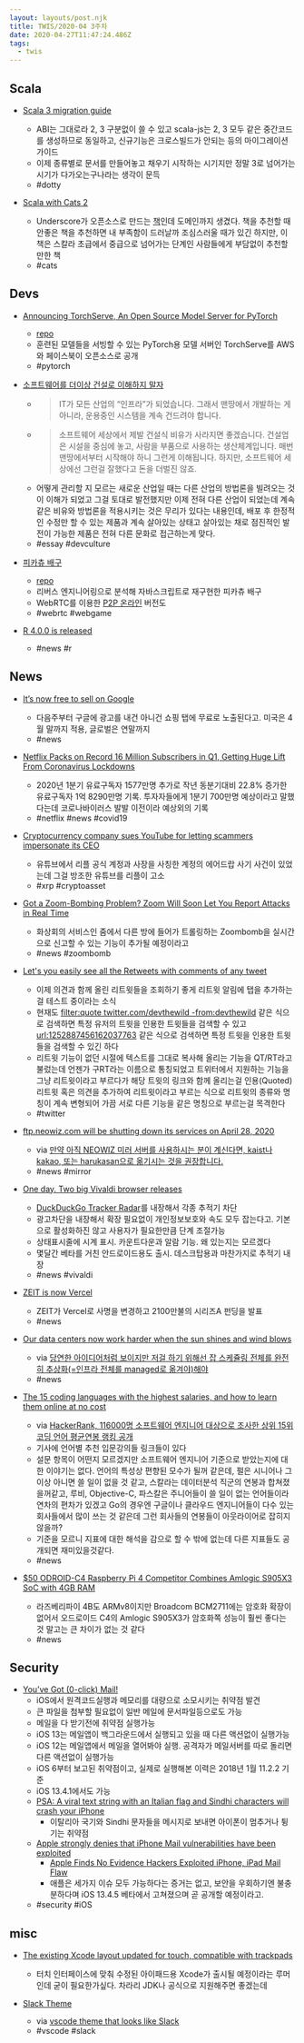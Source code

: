 ```yaml
---
layout: layouts/post.njk
title: TWIS/2020-04 3주차
date: 2020-04-27T11:47:24.486Z
tags:
  - twis
---
```



## Scala
- [Scala 3 migration guide](https://github.com/scalacenter/scala-3-migration-guide)
	- ABI는 그대로라 2, 3 구분없이 쓸 수 있고 scala-js는 2, 3 모두 같은 중간코드를 생성하므로 동일하고, 신규기능은 크로스빌드가 안되는 등의 마이그레이션 가이드
	- 이제 종류별로 문서를 만들어놓고 채우기 시작하는 시기지만 정말 3로 넘어가는 시기가 다가오는구나라는 생각이 문득
	- #dotty

- [Scala with Cats 2](https://www.scalawithcats.com/)
	- Underscore가 오픈소스로 만드는 [책](https://underscore.io/books/scala-with-cats/)인데 도메인까지 생겼다. 책을 추천할 때 안좋은 책을 추천하면 내 부족함이 드러날까 조심스러울 때가 있긴 하지만, 이 책은 스칼라 초급에서 중급으로 넘어가는 단계인 사람들에게 부담없이 추천할만한 책
	- #cats


## Devs
- [Announcing TorchServe, An Open Source Model Server for PyTorch](https://aws.amazon.com/blogs/aws/announcing-torchserve-an-open-source-model-server-for-pytorch/)
	- [repo](https://github.com/pytorch/serve)
	- 훈련된 모델들을 서빙할 수 있는 PyTorch용 모델 서버인 TorchServe를 AWS와 페이스북이 오픈소스로 공개
	- #pytorch

- [소프트웨어를 더이상 건설로 이해하지 말자](https://subokim.wordpress.com/2020/04/13/how-to-explain-software/)
	- > IT가 모든 산업의 “인프라”가 되었습니다. 그래서 맨땅에서 개발하는 게 아니라, 운용중인 시스템을 계속 건드려야 합니다.
	- > 소프트웨어 세상에서 제발 건설식  비유가 사라지면 좋겠습니다. 건설업은 시설을 중심에 놓고, 사람을 부품으로 사용하는 생산체계입니다. 매번 맨땅에서부터 시작해야 하니 그런게 이해됩니다. 하지만, 소프트웨어 세상에선 그런걸 잘했다고 돈을 더벌진 않죠.
	- 어떻게 관리할 지 모르는 새로운 산업일 때는 다른 산업의 방법론을 빌려오는 것이 이해가 되었고 그걸 토대로 발전했지만 이제 전혀 다른 산업이 되었는데 계속 같은 비유와 방법론을 적용시키는 것은 무리가 있다는 내용인데, 배포 후 한정적인 수정만 할 수 있는 제품과 계속 살아있는 상태고 살아있는 채로 점진적인 발전이 가능한 제품은 전혀 다른 문화로 접근하는게 맞다.
	- #essay #devculture

- [피카츄 배구](https://gorisanson.github.io/pikachu-volleyball/ko/)
	- [repo](https://github.com/gorisanson/pikachu-volleyball)
	- 리버스 엔지니어링으로 분석해 자바스크립트로 재구현한 피카츄 배구
	- WebRTC를 이용한 [P2P 온라인](https://gorisanson.github.io/pikachu-volleyball-p2p-online/ko/) 버전도
	- #webrtc #webgame

- [R 4.0.0 is released](https://stat.ethz.ch/pipermail/r-announce/2020/000653.html)
	- #news #r


## News
- [It’s now free to sell on Google](https://www.blog.google/products/shopping/its-now-free-to-sell-on-google/)
	- 다음주부터 구글에 광고를 내건 아니건 쇼핑 탭에 무료로 노출된다고. 미국은 4월 말까지 적용, 글로벌은 연말까지
	- #news

- [Netflix Packs on Record 16 Million Subscribers in Q1, Getting Huge Lift From Coronavirus Lockdowns](https://variety.com/2020/digital/news/netflix-record-15-million-subscribers-q1-2020-coronavirus-1234586125/)
	- 2020년 1분기 유료구독자 1577만명 추가로 작년 동분기대비 22.8% 증가한 유료구독자 1억 8290만명 기록. 투자자들에게 1분기 700만명 예상이라고 말했다는데 코로나바이러스 발발 이전이라 예상외의 기록
	- #netflix #news #covid19

- [Cryptocurrency company sues YouTube for letting scammers impersonate its CEO](https://www.theverge.com/2020/4/21/21229762/ripple-xrp-lawsuit-youtube-trademark-brad-garlinghouse-impersonation-crypto-giveaway-scam)
	- 유튜브에서 리플 공식 계정과 사장을 사칭한 계정의 에어드랍 사기 사건이 있었는데 그걸 방조한 유튜브를 리플이 고소
	- #xrp #cryptoasset

- [Got a Zoom-Bombing Problem? Zoom Will Soon Let You Report Attacks in Real Time](https://www.pcmag.com/news/got-a-zoom-bombing-problem-zoom-will-soon-let-you-report-attacks-in-real)
	- 화상회의 서비스인 줌에서 다른 방에 들어가 트롤링하는 Zoombomb을 실시간으로 신고할 수 있는 기능이 추가될 예정이라고
	- #news #zoombomb

- [Let's you easily see all the Retweets with comments of any tweet](https://twitter.com/kayvz/status/1253161946972471297)
	- 이제 의견과 함께 올린 리트윗들을 조회하기 좋게 리트윗 알림에 탭을 추가하는걸 테스트 중이라는 소식
	- 현재도 [filter:quote twitter.com/devthewild -from:devthewild](https://twitter.com/search?q=filter%3Aquote%20twitter.com%2Fdevthewild%20-from%3Adevthewild) 같은 식으로 검색하면 특정 유저의 트윗을 인용한 트윗들을 검색할 수 있고 [url:1252887456162037763](https://twitter.com/search?q=url%3A1252887456162037763) 같은 식으로 검색하면 특정 트윗을 인용한 트윗들을 검색할 수 있긴 하다
	- 리트윗 기능이 없던 시절에 텍스트를 그대로 복사해 올리는 기능을 QT/RT라고 불렀는데 언젠가 구RT라는 이름으로 통칭되었고 트위터에서 지원하는 기능을 그냥 리트윗이라고 부르다가 해당 트윗의 링크와 함께 올리는걸 인용(Quoted)리트윗 혹은 의견을 추가하여 리트윗이라고 부르는 식으로 리트윗의 종류와 명칭이 계속 변형되어 가끔 서로 다른 기능을 같은 명칭으로 부르는걸 목격한다
	- #twitter

- [ftp.neowiz.com will be shutting down its services on April 28, 2020](http://ftp.neowiz.com/)
	- via [만약 아직 NEOWIZ 미러 서버를 사용하시는 분이 계신다면, kaist나 kakao, 또는 harukasan으로 옮기시는 것을 권장합니다.](https://twitter.com/mudevKR/status/1253591176709472257)
	- #news #mirror

- [One day. Two big Vivaldi browser releases](https://vivaldi.com/blog/1-day-2-big-vivaldi-browser-releases/)
	- [DuckDuckGo Tracker Radar](https://spreadprivacy.com/duckduckgo-tracker-radar/)를 내장해서 각종 추적기 차단
	- 광고차단을 내장해서 확장 필요없이 개인정보보호와 속도 모두 잡는다고. 기본으로 활성화하진 않고 사용자가 필요한만큼 단계 조절가능
	- 상태표시줄에 시계 표시. 카운트다운과 알람 기능. 왜 있는지는 모르겠다
	- 몇달간 베타를 거친 안드로이드용도 출시. 데스크탑용과 마찬가지로 추적기 내장
	- #news #vivaldi
- [ZEIT is now Vercel](https://vercel.com/blog/zeit-is-now-vercel)
	- ZEIT가 Vercel로 사명을 변경하고 2100만불의 시리즈A 펀딩을 발표
	- #news

- [Our data centers now work harder when the sun shines and wind blows](https://blog.google/inside-google/infrastructure/data-centers-work-harder-sun-shines-wind-blows)
	- via [당연한 아이디어처럼 보이지만 저걸 하기 위해선 잡 스케쥴링 전체를 완전히 추상화(=인프라 전체를 managed로 옮겨야)해야](https://twitter.com/summerlight00/status/1253076194452320257)
	- #news

- [The 15 coding languages with the highest salaries, and how to learn them online at no cost](https://www.businessinsider.com/the-top-coding-languages-with-the-highest-salary-2020-4)
	- via [HackerRank, 116000명 소프트웨어 엔지니어 대상으로 조사한 상위 15위 코딩 언어 평균연봉 랭킹 공개](https://twitter.com/wkchoi/status/1254170783158620163)
	- 기사에 언어별 추천 입문강의들 링크들이 있다
	- 설문 항목이 어떤지 모르겠지만 소프트웨어 엔지니어 기준으로 받았는지에 대한 이야기는 없다. 언어의 특성상 편향된 모수가 될꺼 같은데, 펄은 시니어나 그 이상 아니면 쓸 일이 없을 것 같고, 스칼라는 데이터분석 직군의 연봉과 합쳐졌을꺼같고, 루비, Objective-C, 파스칼은 주니어들이 쓸 일이 없는 언어들이라 연차의 편차가 있겠고 Go의 경우엔 구글이나 클라우드 엔지니어들이 다수 있는 회사들에서 많이 쓰는 것 같은데 그런 회사들의 연봉들이 아웃라이어로 잡히지 않을까?
	- 기준을 모르니 지표에 대한 해석을 감으로 할 수 밖에 없는데 다른 지표들도 공개되면 재미있을것같다.
	- #news

- [$50 ODROID-C4 Raspberry Pi 4 Competitor Combines Amlogic S905X3 SoC with 4GB RAM](https://www.cnx-software.com/2020/04/23/50-odroid-c4-raspberry-pi-4-competitor-combines-amlogic-s905x3-soc-with-4gb-ram/)
	- 라즈베리파이 4B도 ARMv8이지만 Broadcom BCM2711에는 암호화 확장이 없어서 오드로이드 C4의 Amlogic S905X3가 암호화쪽 성능이 훨씬 좋다는 것 말고는 큰 차이가 없는 것 같다
	- #news


## Security
- [You’ve Got (0-click) Mail!](https://blog.zecops.com/vulnerabilities/youve-got-0-click-mail/)
	- iOS에서 원격코드실행과 메모리를 대량으로 소모시키는 취약점 발견
	- 큰 파일을 첨부할 필요없이 일반 메일에 문서파일등으로도 가능
	- 메일을 다 받기전에 취약점 실행가능
	- iOS 13는 메일앱이 백그라운드에서 실행되고 있을 때 다른 액션없이 실행가능
	- iOS 12는 메일앱에서 메일을 열어봐야 실행. 공격자가 메일서버를 따로 돌리면 다른 액션없이 실행가능
	- iOS 6부터 보고된 취약점이고, 실제로 실행해본 이력은 2018년 1월 11.2.2 기준
	- iOS 13.4.1에서도 가능
	- [PSA: A viral text string with an Italian flag and Sindhi characters will crash your iPhone](https://9to5mac.com/2020/04/23/italian-flag-iphon[^]e-crash-bug/)
		- 이탈리아 국기와 Sindhi 문자들을 메시지로 보내면 아이폰이 멈추거나 튕기는 취약점
	- [Apple strongly denies that iPhone Mail vulnerabilities have been exploited](https://9to5mac.com/2020/04/24/iphone-mail-vulnerabilities/)
		- [Apple Finds No Evidence Hackers Exploited iPhone, iPad Mail Flaw](https://www.bloomberg.com/news/articles/2020-04-24/apple-finds-no-evidence-hackers-exploited-iphone-ipad-mail-flaw)
		- 애플은 세가지 이슈 모두 가능하다는 증거는 없고, 보안을 우회하기엔 불충분하다며 iOS 13.4.5 베타에서 고쳐졌으며 곧 공개할 예정이라고.
	- #security #iOS


## misc
- [The existing Xcode layout updated for touch, compatible with trackpads](https://twitter.com/ParkerOrtolani/status/1252389145508368385)
	- 터치 인터페이스에 맞춰 수정된 아이패드용 Xcode가 출시될 예정이라는 루머인데 굳이 필요한가싶다. 차라리 JDK나 공식으로 지원해주면 좋겠는데

- [Slack Theme](https://marketplace.visualstudio.com/items?itemName=felipe-mendes.slack-theme)
	- via [vscode theme that looks like Slack](https://twitter.com/_jayphelps/status/1253816965027725312)
	- #vscode #slack
